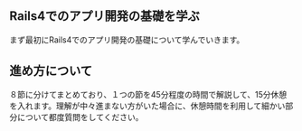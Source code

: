 ## Rails4でのアプリ開発の基礎を学ぶ

まず最初にRails4でのアプリ開発の基礎について学んでいきます。

## 進め方について

８節に分けてまとめており、１つの節を45分程度の時間で解説して、15分休憩を入れます。理解が中々進まない方がいた場合に、休憩時間を利用して細かい部分について都度質問をしてください。







